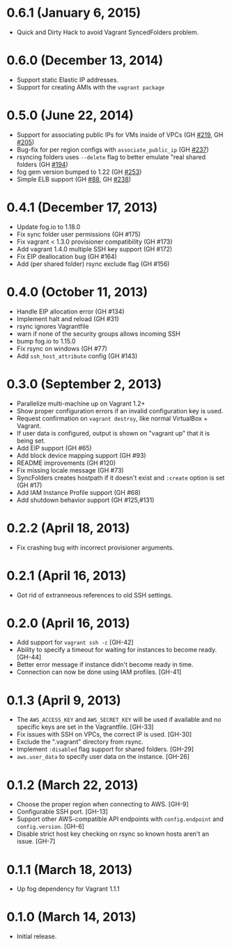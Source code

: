 # 0.6.1 (January 6, 2015)

* Quick and Dirty Hack to avoid Vagrant SyncedFolders problem.

# 0.6.0 (December 13, 2014)

* Support static Elastic IP addresses.
* Support for creating AMIs with the `vagrant package`

# 0.5.0 (June 22, 2014)

* Support for associating public IPs for VMs inside of VPCs (GH
  [#219](https://github.com/mitchellh/vagrant-aws/pull/219), GH
  [#205](https://github.com/mitchellh/vagrant-aws/issues/205))
* Bug-fix for per region configs with `associate_public_ip` (GH
  [#237](https://github.com/mitchellh/vagrant-aws/pull/237))
* rsyncing folders uses `--delete` flag to better emulate "real shared folders
  (GH [#194](https://github.com/mitchellh/vagrant-aws/pull/194))
* fog gem version bumped to 1.22 (GH [#253](https://github.com/mitchellh/vagrant-aws/pull/253))
* Simple ELB support (GH [#88](https://github.com/mitchellh/vagrant-aws/pull/88),
  GH [#238](https://github.com/mitchellh/vagrant-aws/pull/238))

# 0.4.1 (December 17, 2013)

* Update fog.io to 1.18.0
* Fix sync folder user permissions (GH #175)
* Fix vagrant < 1.3.0 provisioner compatibility (GH #173)
* Add vagrant 1.4.0 multiple SSH key support (GH #172)
* Fix EIP deallocation bug (GH #164)
* Add (per shared folder) rsync exclude flag (GH #156)

# 0.4.0 (October 11, 2013)

* Handle EIP allocation error (GH #134)
* Implement halt and reload (GH #31)
* rsync ignores Vagrantfile
* warn if none of the security groups allows incoming SSH
* bump fog.io to 1.15.0
* Fix rsync on windows (GH #77)
* Add `ssh_host_attribute` config (GH #143)

# 0.3.0 (September 2, 2013)

* Parallelize multi-machine up on Vagrant 1.2+
* Show proper configuration errors if an invalid configuration key
  is used.
* Request confirmation on `vagrant destroy`, like normal VirtualBox + Vagrant.
* If user data is configured, output is shown on "vagrant up" that
  it is being set.
* Add EIP support (GH #65)
* Add block device mapping support (GH #93)
* README improvements (GH #120)
* Fix missing locale message (GH #73)
* SyncFolders creates hostpath if it doesn't exist and `:create` option is set (GH #17)
* Add IAM Instance Profile support (GH #68)
* Add shutdown behavior support (GH #125,#131)

# 0.2.2 (April 18, 2013)

* Fix crashing bug with incorrect provisioner arguments.

# 0.2.1 (April 16, 2013)

* Got rid of extranneous references to old SSH settings.

# 0.2.0 (April 16, 2013)

* Add support for `vagrant ssh -c` [GH-42]
* Ability to specify a timeout for waiting for instances to become ready. [GH-44]
* Better error message if instance didn't become ready in time.
* Connection can now be done using IAM profiles. [GH-41]

# 0.1.3 (April 9, 2013)

* The `AWS_ACCESS_KEY` and `AWS_SECRET_KEY` will be used if available
  and no specific keys are set in the Vagrantfile. [GH-33]
* Fix issues with SSH on VPCs, the correct IP is used. [GH-30]
* Exclude the ".vagrant" directory from rsync.
* Implement `:disabled` flag support for shared folders. [GH-29]
* `aws.user_data` to specify user data on the instance. [GH-26]

# 0.1.2 (March 22, 2013)

* Choose the proper region when connecting to AWS. [GH-9]
* Configurable SSH port. [GH-13]
* Support other AWS-compatible API endpoints with `config.endpoint`
  and `config.version`. [GH-6]
* Disable strict host key checking on rsync so known hosts aren't an issue. [GH-7]

# 0.1.1 (March 18, 2013)

* Up fog dependency for Vagrant 1.1.1

# 0.1.0 (March 14, 2013)

* Initial release.
